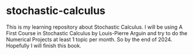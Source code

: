 # stochastic-calculus
This is my learning repository about Stochastic Calculus. I will be using A First Course in Stochastic Calculus by Louis-Pierre Arguin and try to do the Numerical Projects at least 1 topic per month. So by the end of 2024. Hopefully I will finish this book.


